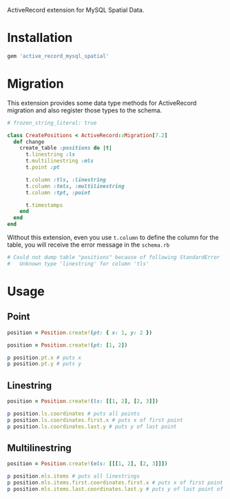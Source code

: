 ActiveRecord extension for MySQL Spatial Data.

# Installation

```sh
gem 'active_record_mysql_spatial'
```

# Migration

This extension provides some data type methods for ActiveRecord migration and also register those types to the schema.

```rb
# frozen_string_literal: true

class CreatePositions < ActiveRecord::Migration[7.2]
  def change
    create_table :positions do |t|
      t.linestring :ls
      t.multilinestring :mls
      t.point :pt

      t.column :tls, :linestring
      t.column :tmls, :multilinestring
      t.column :tpt, :point

      t.timestamps
    end
  end
end
```

Without this extension, even you use `t.column` to define the column for the table, you will receive the error message in the `schema.rb`

```rb
# Could not dump table "positions" because of following StandardError
#   Unknown type 'linestring' for column 'tls'
```

# Usage

## Point

```rb
position = Position.create!(pt: { x: 1, y: 2 })

position = Position.create!(pt: [1, 2])

p position.pt.x # puts x
p position.pt.y # puts y
```

## Linestring

```rb
position = Position.create!(ls: [[1, 2], [2, 3]])

p position.ls.coordinates # puts all points
p position.ls.coordinates.first.x # puts x of first point
p position.ls.coordinates.last.y # puts y of last point
```

## Multilinestring

```rb
position = Position.create!(mls: [[[1, 2], [2, 3]]])

p position.mls.items # puts all linestrings
p position.mls.items.first.coordinates.first.x # puts x of first point of first linestring
p position.mls.items.last.coordinates.last.y # puts y of last point of last linestring
```
